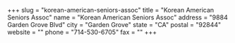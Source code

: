 +++
slug = "korean-american-seniors-assoc"
title = "Korean American Seniors Assoc"
name = "Korean American Seniors Assoc"
address = "9884 Garden Grove Blvd"
city = "Garden Grove"
state = "CA"
postal = "92844"
website = ""
phone = "714-530-6705"
fax = ""
+++
